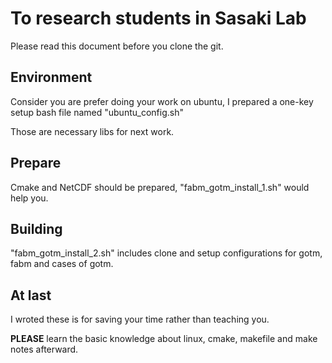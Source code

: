 # To research students in Sasaki Lab

Please read this document before you clone the git.

## Environment

Consider you are prefer doing your work on ubuntu, I prepared a one-key setup bash file named "ubuntu_config.sh"

Those are necessary libs for next work.

## Prepare

Cmake and NetCDF should be prepared, "fabm_gotm_install_1.sh" would help you.

## Building

"fabm_gotm_install_2.sh" includes clone and setup configurations for gotm, fabm and cases of gotm.

## At last

I wroted these is for saving your time rather than teaching you.

**PLEASE** learn the basic knowledge about linux, cmake, makefile and make notes afterward.
